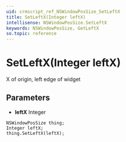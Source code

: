 ```yaml
---
uid: crmscript_ref_NSWindowPosSize_SetLeftX
title: SetLeftX(Integer leftX)
intellisense: NSWindowPosSize.SetLeftX
keywords: NSWindowPosSize, GetLeftX
so.topic: reference
---
```


# SetLeftX(Integer leftX)

X of origin, left edge of widget

## Parameters

* **leftX** Integer

```crmscript
NSWindowPosSize thing;
Integer leftX;
thing.SetLeftX(leftX);
```

